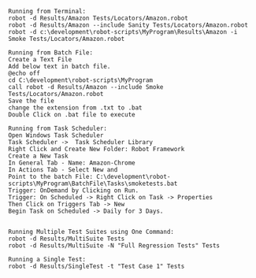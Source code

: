     Running from Terminal:
    robot -d Results/Amazon Tests/Locators/Amazon.robot
    robot -d Results/Amazon --include Sanity Tests/Locators/Amazon.robot
    robot -d c:\development\robot-scripts\MyProgram\Results\Amazon -i Smoke Tests/Locators/Amazon.robot
    
    Running from Batch File:
    Create a Text File
    Add below text in batch file.
    @echo off
    cd C:\development\robot-scripts\MyProgram
    call robot -d Results/Amazon --include Smoke Tests/Locators/Amazon.robot
    Save the file 
    change the extension from .txt to .bat
    Double Click on .bat file to execute
    
    Running from Task Scheduler:
    Open Windows Task Scheduler
    Task Scheduler ->  Task Scheduler Library
    Right Click and Create New Folder: Robot Framework
    Create a New Task
    In General Tab - Name: Amazon-Chrome
    In Actions Tab - Select New and 
    Point to the batch File: C:\development\robot-scripts\MyProgram\BatchFile\Tasks\smoketests.bat
    Trigger: OnDemand by Clicking on Run.
    Trigger: On Scheduled -> Right Click on Task -> Properties
    Then Click on Triggers Tab -> New
    Begin Task on Scheduled -> Daily for 3 Days.
    
    
    Running Multiple Test Suites using One Command:
    robot -d Results/MultiSuite Tests
    robot -d Results/MultiSuite -N "Full Regression Tests" Tests
    
    Running a Single Test:
    robot -d Results/SingleTest -t "Test Case 1" Tests
    
    
    
    
    
